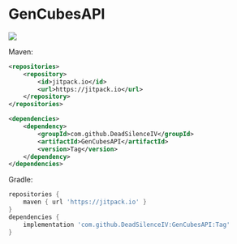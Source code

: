 # GenCubesAPI

[![](https://jitpack.io/v/DeadSilenceIV/GenCubesAPI.svg)](https://jitpack.io/#DeadSilenceIV/GenCubesAPI)

Maven: 
```xml
<repositories>
	<repository>
		<id>jitpack.io</id>
		<url>https://jitpack.io</url>
	</repository>
</repositories>

<dependencies>
	<dependency>
	    <groupId>com.github.DeadSilenceIV</groupId>
	    <artifactId>GenCubesAPI</artifactId>
	    <version>Tag</version>
	</dependency>
</dependencies>
```

Gradle:
```groovy
repositories {
	maven { url 'https://jitpack.io' }
}
dependencies {
    implementation 'com.github.DeadSilenceIV:GenCubesAPI:Tag'
}